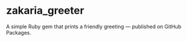 # zakaria_greeter
A simple Ruby gem that prints a friendly greeting — published on GitHub Packages.
